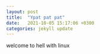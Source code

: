 ```yaml
---
layout: post
title:  "Ypat pat pat"
date:   2021-10-05 15:17:06 +0300
categories: jekyll update
---
```


welcome to hell with linux
